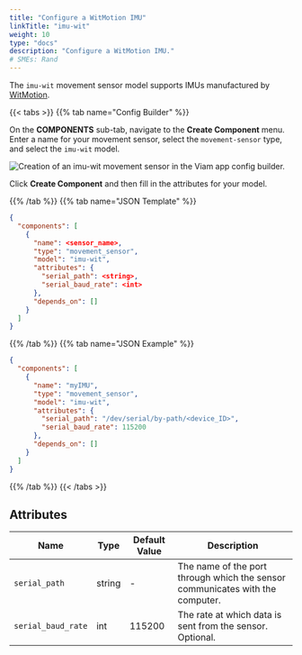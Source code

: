 ```yaml
---
title: "Configure a WitMotion IMU"
linkTitle: "imu-wit"
weight: 10
type: "docs"
description: "Configure a WitMotion IMU."
# SMEs: Rand
---
```


The `imu-wit` movement sensor model supports IMUs manufactured by [WitMotion](https://witmotion-sensor.com/).

{{< tabs >}}
{{% tab name="Config Builder" %}}

On the **COMPONENTS** sub-tab, navigate to the **Create Component** menu.
Enter a name for your movement sensor, select the `movement-sensor` type, and select the `imu-wit` model.

![Creation of an `imu-wit` movement sensor in the Viam app config builder.](../../img/imu-wit-builder.png)

Click **Create Component** and then fill in the attributes for your model.

{{% /tab %}}
{{% tab name="JSON Template" %}}

```json {class="line-numbers linkable-line-numbers"}
{
  "components": [
    {
      "name": <sensor_name>,
      "type": "movement_sensor",
      "model": "imu-wit",
      "attributes": {
        "serial_path": <string>,
        "serial_baud_rate": <int>
      },
      "depends_on": []
    }
  ]
}
```

{{% /tab %}}
{{% tab name="JSON Example" %}}

```json {class="line-numbers linkable-line-numbers"}
{
  "components": [
    {
      "name": "myIMU",
      "type": "movement_sensor",
      "model": "imu-wit",
      "attributes": {
        "serial_path": "/dev/serial/by-path/<device_ID>",
        "serial_baud_rate": 115200
      },
      "depends_on": []
    }
  ]
}
```

{{% /tab %}}
{{< /tabs >}}

## Attributes

Name | Type | Default Value | Description
---- | ---- | ------------- | -----
`serial_path` | string | - | The name of the port through which the sensor communicates with the computer.
`serial_baud_rate` | int | 115200 | The rate at which data is sent from the sensor. Optional.
